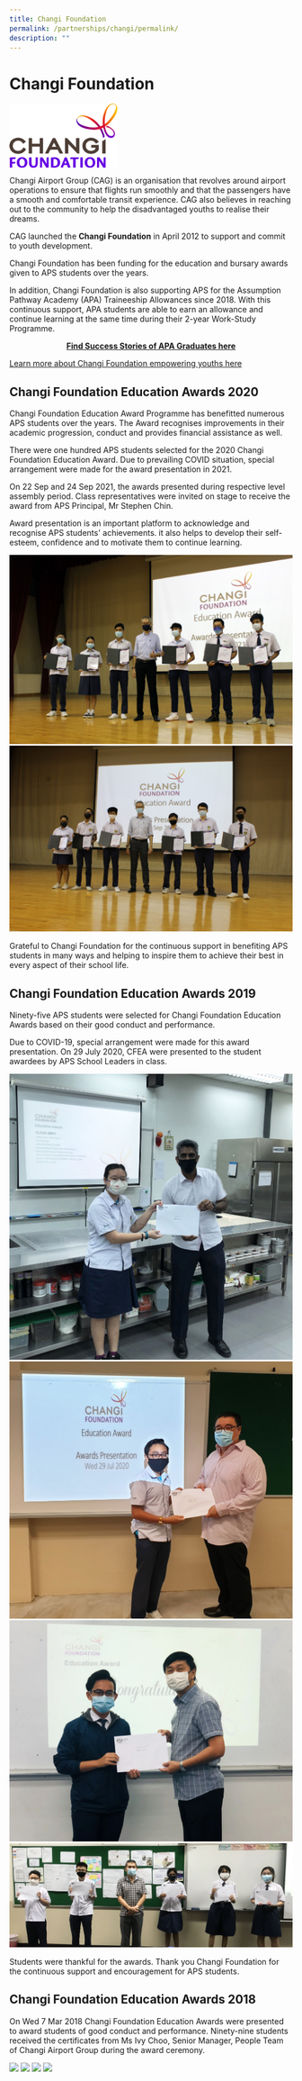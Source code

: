 ```yaml
---
title: Changi Foundation
permalink: /partnerships/changi/permalink/
description: ""
---
```

Changi Foundation
=================

<img src="/images/Changi/Changi%20Foundation.jpg" style="width:38%" align=left>

<br clear="left">


Changi Airport Group (CAG) is an organisation that revolves around airport operations to ensure that flights run smoothly and that the passengers have a smooth and comfortable transit experience. CAG also believes in reaching out to the community to help the disadvantaged youths to realise their dreams.

CAG launched the **Changi Foundation** in April 2012 to support and commit to youth development.

Changi Foundation has been funding for the education and bursary awards given to APS students over the years.  

In addition, Changi Foundation is also supporting APS for the Assumption Pathway Academy (APA) Traineeship Allowances since 2018. With this continuous support, APA students are able to earn an allowance and continue learning at the same time during their 2-year Work-Study Programme.

<center><b><a href="/files/APA%20Successful%20Stories%20Dec%202021.pdf">Find Success Stories of APA Graduates here</a></b></center>

[Learn more about Changi Foundation empowering youths here](https://www.changiairport.com/corporate/sustainability/changi-foundation.html)

Changi Foundation Education Awards 2020
---------------------------------------

  

Changi Foundation Education Award Programme has benefitted numerous APS students over the years. The Award recognises improvements in their academic progression, conduct and provides financial assistance as well.

There were one hundred APS students selected for the 2020 Changi Foundation Education Award. Due to prevailing COVID situation, special arrangement were made for the award presentation in 2021.

On 22 Sep and 24 Sep 2021, the awards presented during respective level assembly period. Class representatives were invited on stage to receive the award from APS Principal, Mr Stephen Chin. 

Award presentation is an important platform to acknowledge and recognise APS students' achievements. it also helps to develop their self-esteem, confidence and to motivate them to continue learning.

![](/images/Changi/Year%203%20Group%20Photo.jpg)
![](/images/Changi/Year%204%20Group%20Photo.jpg)

Grateful to Changi Foundation for the continuous support in benefiting APS students in many ways and helping to inspire them to achieve their best in every aspect of their school life.

Changi Foundation Education Awards 2019
---------------------------------------

  

Ninety-five APS students were selected for Changi Foundation Education Awards based on their good conduct and performance.  
  
Due to COVID-19, special arrangement were made for this award presentation. On 29 July 2020, CFEA were presented to the student awardees by APS School Leaders in class.

![](/images/Changi/4BP1%20-%20FENG%20QIAO%20YING%20KELLY.jpeg)
![](/images/Changi/3FS2%20-%20MUHAMMAD%20RAYYAN%20BIN%20ZAINAL.jpg)
![](/images/Changi/4DP1%20-%20MUHAMMAD%20DARWISY%20BIN%20SULEIMAN.jpg)
![](/images/Changi/4HS1.jpeg)

Students were thankful for the awards. 
Thank you Changi Foundation for the continuous support and encouragement for APS students.

Changi Foundation Education Awards 2018
---------------------------------------

On Wed 7 Mar 2018 Changi Foundation Education Awards were presented to award students of good conduct and performance. Ninety-nine students received the certificates from Ms Ivy Choo, Senior Manager, People Team of Changi Airport Group during the award ceremony.

![](/images/Changi/IMG_1006.jpeg)
![](/images/Changi/IMG_1012.jpeg)
![](/images/Changi/IMG_1014.jpeg)
![](/images/Changi/IMG_1019.jpeg)